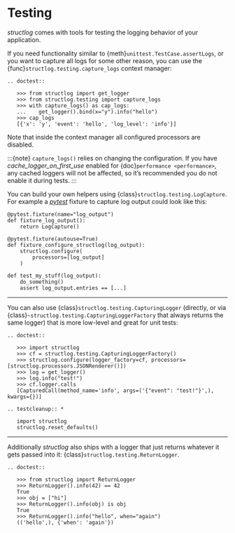 # Testing

*structlog* comes with tools for testing the logging behavior of your application.

If you need functionality similar to {meth}`unittest.TestCase.assertLogs`, or you want to capture all logs for some other reason, you can use the {func}`structlog.testing.capture_logs` context manager:

```{eval-rst}
.. doctest::

   >>> from structlog import get_logger
   >>> from structlog.testing import capture_logs
   >>> with capture_logs() as cap_logs:
   ...    get_logger().bind(x="y").info("hello")
   >>> cap_logs
   [{'x': 'y', 'event': 'hello', 'log_level': 'info'}]
```

Note that inside the context manager all configured processors are disabled.

:::{note}
`capture_logs()` relies on changing the configuration.
If you have *cache_logger_on_first_use* enabled for {doc}`performance <performance>`, any cached loggers will not be affected, so it’s recommended you do not enable it during tests.
:::

You can build your own helpers using {class}`structlog.testing.LogCapture`.
For example a [*pytest*](https://docs.pytest.org/) fixture to capture log output could look like this:

```
@pytest.fixture(name="log_output")
def fixture_log_output():
    return LogCapture()

@pytest.fixture(autouse=True)
def fixture_configure_structlog(log_output):
    structlog.configure(
        processors=[log_output]
    )

def test_my_stuff(log_output):
    do_something()
    assert log_output.entries == [...]
```

---

You can also use {class}`structlog.testing.CapturingLogger` (directly, or via {class}`~structlog.testing.CapturingLoggerFactory` that always returns the same logger) that is more low-level and great for unit tests:

```{eval-rst}
.. doctest::

   >>> import structlog
   >>> cf = structlog.testing.CapturingLoggerFactory()
   >>> structlog.configure(logger_factory=cf, processors=[structlog.processors.JSONRenderer()])
   >>> log = get_logger()
   >>> log.info("test!")
   >>> cf.logger.calls
   [CapturedCall(method_name='info', args=('{"event": "test!"}',), kwargs={})]
```

```{eval-rst}
.. testcleanup:: *

   import structlog
   structlog.reset_defaults()
```

---

Additionally *structlog* also ships with a logger that just returns whatever it gets passed into it: {class}`structlog.testing.ReturnLogger`.

```{eval-rst}
.. doctest::

   >>> from structlog import ReturnLogger
   >>> ReturnLogger().info(42) == 42
   True
   >>> obj = ["hi"]
   >>> ReturnLogger().info(obj) is obj
   True
   >>> ReturnLogger().info("hello", when="again")
   (('hello',), {'when': 'again'})
```
